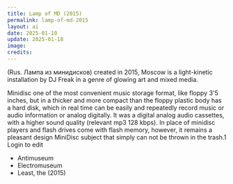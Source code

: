 ```yaml
---
title: Lamp of MD (2015)
permalink: lamp-of-md-2015
layout: ai
date: 2025-01-10
update: 2025-01-18
image:
credits:
---
```


(Rus. Лампа из минидисков) created in 2015, Moscow is a light-kinetic installation by DJ Freak in a genre of glowing art and mixed media.

Minidisc one of the most convenient music storage format, like floppy 3'5 inches, but in a thicker and more compact than the floppy plastic body has a hard disk, which in real time can be easily and repeatedly record music or audio information or analog digitally. It was a digital analog audio cassettes, with a higher sound quality (relevant mp3 128 kbps). In place of minidisc players and flash drives come with flash memory, however, it remains a pleasant design MiniDisc subject that simply can not be thrown in the trash.1 Login to edit

+ Antimuseum
+ Electromuseum
+ Least, the (2015)
